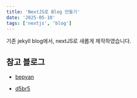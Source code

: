 ```yaml
---
title: 'NextJS로 Blog 만들기'
date: '2025-05-10'
tags: ['nextjs', 'blog']
---
```


기존 jekyll blog에서, nextJS로 새롭게 제작하였습니다.

## 참고 블로그

- [bepyan](https://github.com/bepyan/bepyan.me.v2)

- [d5br5](https://github.com/d5br5/nextjs-tailwind-blog)
